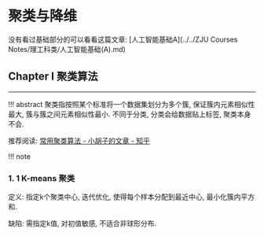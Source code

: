 # 聚类与降维

没有看过基础部分的可以看看这篇文章: [人工智能基础A](../../ZJU Courses Notes/理工科类/人工智能基础(A).md)

## Chapter I 聚类算法
---
!!! abstract
	聚类指按照某个标准将一个数据集划分为多个簇, 保证簇内元素相似性最大, 簇与簇之间元素相似性最小. 不同于分类, 分类会给数据贴上标签, 聚类本身不会.

推荐阅读: [常用聚类算法 - 小胡子的文章 - 知乎](https://zhuanlan.zhihu.com/p/104355127)

!!! note
	

### 1. 1 K-means 聚类

定义: 指定k个聚类中心, 迭代优化, 使得每个样本分配到最近中心, 最小化簇内平方和.

缺陷: 需指定k值, 对初值敏感, 不适合非球形分布.